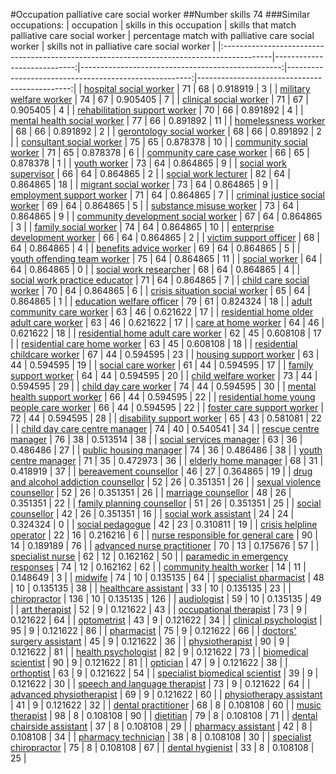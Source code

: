 #Occupation palliative care social worker
##Number skills 74
###Similar occupations:
| occupation                                                                                |   skills in this occupation |   skills that match palliative care social worker |   percentage match with palliative care social worker |   skills not in palliative care social worker |
|:------------------------------------------------------------------------------------------|----------------------------:|--------------------------------------------------:|------------------------------------------------------:|----------------------------------------------:|
| [hospital social worker](hospital_social_worker.md)                                       |                          71 |                                                68 |                                              0.918919 |                                             3 |
| [military welfare worker](military_welfare_worker.md)                                     |                          74 |                                                67 |                                              0.905405 |                                             7 |
| [clinical social worker](clinical_social_worker.md)                                       |                          71 |                                                67 |                                              0.905405 |                                             4 |
| [rehabilitation support worker](rehabilitation_support_worker.md)                         |                          70 |                                                66 |                                              0.891892 |                                             4 |
| [mental health social worker](mental_health_social_worker.md)                             |                          77 |                                                66 |                                              0.891892 |                                            11 |
| [homelessness worker](homelessness_worker.md)                                             |                          68 |                                                66 |                                              0.891892 |                                             2 |
| [gerontology social worker](gerontology_social_worker.md)                                 |                          68 |                                                66 |                                              0.891892 |                                             2 |
| [consultant social worker](consultant_social_worker.md)                                   |                          75 |                                                65 |                                              0.878378 |                                            10 |
| [community social worker](community_social_worker.md)                                     |                          71 |                                                65 |                                              0.878378 |                                             6 |
| [community care case worker](community_care_case_worker.md)                               |                          66 |                                                65 |                                              0.878378 |                                             1 |
| [youth worker](youth_worker.md)                                                           |                          73 |                                                64 |                                              0.864865 |                                             9 |
| [social work supervisor](social_work_supervisor.md)                                       |                          66 |                                                64 |                                              0.864865 |                                             2 |
| [social work lecturer](social_work_lecturer.md)                                           |                          82 |                                                64 |                                              0.864865 |                                            18 |
| [migrant social worker](migrant_social_worker.md)                                         |                          73 |                                                64 |                                              0.864865 |                                             9 |
| [employment support worker](employment_support_worker.md)                                 |                          71 |                                                64 |                                              0.864865 |                                             7 |
| [criminal justice social worker](criminal_justice_social_worker.md)                       |                          69 |                                                64 |                                              0.864865 |                                             5 |
| [substance misuse worker](substance_misuse_worker.md)                                     |                          73 |                                                64 |                                              0.864865 |                                             9 |
| [community development social worker](community_development_social_worker.md)             |                          67 |                                                64 |                                              0.864865 |                                             3 |
| [family social worker](family_social_worker.md)                                           |                          74 |                                                64 |                                              0.864865 |                                            10 |
| [enterprise development worker](enterprise_development_worker.md)                         |                          66 |                                                64 |                                              0.864865 |                                             2 |
| [victim support officer](victim_support_officer.md)                                       |                          68 |                                                64 |                                              0.864865 |                                             4 |
| [benefits advice worker](benefits_advice_worker.md)                                       |                          69 |                                                64 |                                              0.864865 |                                             5 |
| [youth offending team worker](youth_offending_team_worker.md)                             |                          75 |                                                64 |                                              0.864865 |                                            11 |
| [social worker](social_worker.md)                                                         |                          64 |                                                64 |                                              0.864865 |                                             0 |
| [social work researcher](social_work_researcher.md)                                       |                          68 |                                                64 |                                              0.864865 |                                             4 |
| [social work practice educator](social_work_practice_educator.md)                         |                          71 |                                                64 |                                              0.864865 |                                             7 |
| [child care social worker](child_care_social_worker.md)                                   |                          70 |                                                64 |                                              0.864865 |                                             6 |
| [crisis situation social worker](crisis_situation_social_worker.md)                       |                          65 |                                                64 |                                              0.864865 |                                             1 |
| [education welfare officer](education_welfare_officer.md)                                 |                          79 |                                                61 |                                              0.824324 |                                            18 |
| [adult community care worker](adult_community_care_worker.md)                             |                          63 |                                                46 |                                              0.621622 |                                            17 |
| [residential home older adult care worker](residential_home_older_adult_care_worker.md)   |                          63 |                                                46 |                                              0.621622 |                                            17 |
| [care at home worker](care_at_home_worker.md)                                             |                          64 |                                                46 |                                              0.621622 |                                            18 |
| [residential home adult care worker](residential_home_adult_care_worker.md)               |                          62 |                                                45 |                                              0.608108 |                                            17 |
| [residential care home worker](residential_care_home_worker.md)                           |                          63 |                                                45 |                                              0.608108 |                                            18 |
| [residential childcare worker](residential_childcare_worker.md)                           |                          67 |                                                44 |                                              0.594595 |                                            23 |
| [housing support worker](housing_support_worker.md)                                       |                          63 |                                                44 |                                              0.594595 |                                            19 |
| [social care worker](social_care_worker.md)                                               |                          61 |                                                44 |                                              0.594595 |                                            17 |
| [family support worker](family_support_worker.md)                                         |                          64 |                                                44 |                                              0.594595 |                                            20 |
| [child welfare worker](child_welfare_worker.md)                                           |                          73 |                                                44 |                                              0.594595 |                                            29 |
| [child day care worker](child_day_care_worker.md)                                         |                          74 |                                                44 |                                              0.594595 |                                            30 |
| [mental health support worker](mental_health_support_worker.md)                           |                          66 |                                                44 |                                              0.594595 |                                            22 |
| [residential home young people care worker](residential_home_young_people_care_worker.md) |                          66 |                                                44 |                                              0.594595 |                                            22 |
| [foster care support worker](foster_care_support_worker.md)                               |                          72 |                                                44 |                                              0.594595 |                                            28 |
| [disability support worker](disability_support_worker.md)                                 |                          65 |                                                43 |                                              0.581081 |                                            22 |
| [child day care centre manager](child_day_care_centre_manager.md)                         |                          74 |                                                40 |                                              0.540541 |                                            34 |
| [rescue centre manager](rescue_centre_manager.md)                                         |                          76 |                                                38 |                                              0.513514 |                                            38 |
| [social services manager](social_services_manager.md)                                     |                          63 |                                                36 |                                              0.486486 |                                            27 |
| [public housing manager](public_housing_manager.md)                                       |                          74 |                                                36 |                                              0.486486 |                                            38 |
| [youth centre manager](youth_centre_manager.md)                                           |                          71 |                                                35 |                                              0.472973 |                                            36 |
| [elderly home manager](elderly_home_manager.md)                                           |                          68 |                                                31 |                                              0.418919 |                                            37 |
| [bereavement counsellor](bereavement_counsellor.md)                                       |                          46 |                                                27 |                                              0.364865 |                                            19 |
| [drug and alcohol addiction counsellor](drug_and_alcohol_addiction_counsellor.md)         |                          52 |                                                26 |                                              0.351351 |                                            26 |
| [sexual violence counsellor](sexual_violence_counsellor.md)                               |                          52 |                                                26 |                                              0.351351 |                                            26 |
| [marriage counsellor](marriage_counsellor.md)                                             |                          48 |                                                26 |                                              0.351351 |                                            22 |
| [family planning counsellor](family_planning_counsellor.md)                               |                          51 |                                                26 |                                              0.351351 |                                            25 |
| [social counsellor](social_counsellor.md)                                                 |                          42 |                                                26 |                                              0.351351 |                                            16 |
| [social work assistant](social_work_assistant.md)                                         |                          24 |                                                24 |                                              0.324324 |                                             0 |
| [social pedagogue](social_pedagogue.md)                                                   |                          42 |                                                23 |                                              0.310811 |                                            19 |
| [crisis helpline operator](crisis_helpline_operator.md)                                   |                          22 |                                                16 |                                              0.216216 |                                             6 |
| [nurse responsible for general care](nurse_responsible_for_general_care.md)               |                          90 |                                                14 |                                              0.189189 |                                            76 |
| [advanced nurse practitioner](advanced_nurse_practitioner.md)                             |                          70 |                                                13 |                                              0.175676 |                                            57 |
| [specialist nurse](specialist_nurse.md)                                                   |                          62 |                                                12 |                                              0.162162 |                                            50 |
| [paramedic in emergency responses](paramedic_in_emergency_responses.md)                   |                          74 |                                                12 |                                              0.162162 |                                            62 |
| [community health worker](community_health_worker.md)                                     |                          14 |                                                11 |                                              0.148649 |                                             3 |
| [midwife](midwife.md)                                                                     |                          74 |                                                10 |                                              0.135135 |                                            64 |
| [specialist pharmacist](specialist_pharmacist.md)                                         |                          48 |                                                10 |                                              0.135135 |                                            38 |
| [healthcare assistant](healthcare_assistant.md)                                           |                          33 |                                                10 |                                              0.135135 |                                            23 |
| [chiropractor](chiropractor.md)                                                           |                         136 |                                                10 |                                              0.135135 |                                           126 |
| [audiologist](audiologist.md)                                                             |                          59 |                                                10 |                                              0.135135 |                                            49 |
| [art therapist](art_therapist.md)                                                         |                          52 |                                                 9 |                                              0.121622 |                                            43 |
| [occupational therapist](occupational_therapist.md)                                       |                          73 |                                                 9 |                                              0.121622 |                                            64 |
| [optometrist](optometrist.md)                                                             |                          43 |                                                 9 |                                              0.121622 |                                            34 |
| [clinical psychologist](clinical_psychologist.md)                                         |                          95 |                                                 9 |                                              0.121622 |                                            86 |
| [pharmacist](pharmacist.md)                                                               |                          75 |                                                 9 |                                              0.121622 |                                            66 |
| [doctors' surgery assistant](doctors'_surgery_assistant.md)                               |                          45 |                                                 9 |                                              0.121622 |                                            36 |
| [physiotherapist](physiotherapist.md)                                                     |                          90 |                                                 9 |                                              0.121622 |                                            81 |
| [health psychologist](health_psychologist.md)                                             |                          82 |                                                 9 |                                              0.121622 |                                            73 |
| [biomedical scientist](biomedical_scientist.md)                                           |                          90 |                                                 9 |                                              0.121622 |                                            81 |
| [optician](optician.md)                                                                   |                          47 |                                                 9 |                                              0.121622 |                                            38 |
| [orthoptist](orthoptist.md)                                                               |                          63 |                                                 9 |                                              0.121622 |                                            54 |
| [specialist biomedical scientist](specialist_biomedical_scientist.md)                     |                          39 |                                                 9 |                                              0.121622 |                                            30 |
| [speech and language therapist](speech_and_language_therapist.md)                         |                          73 |                                                 9 |                                              0.121622 |                                            64 |
| [advanced physiotherapist](advanced_physiotherapist.md)                                   |                          69 |                                                 9 |                                              0.121622 |                                            60 |
| [physiotherapy assistant](physiotherapy_assistant.md)                                     |                          41 |                                                 9 |                                              0.121622 |                                            32 |
| [dental practitioner](dental_practitioner.md)                                             |                          68 |                                                 8 |                                              0.108108 |                                            60 |
| [music therapist](music_therapist.md)                                                     |                          98 |                                                 8 |                                              0.108108 |                                            90 |
| [dietitian](dietitian.md)                                                                 |                          79 |                                                 8 |                                              0.108108 |                                            71 |
| [dental chairside assistant](dental_chairside_assistant.md)                               |                          37 |                                                 8 |                                              0.108108 |                                            29 |
| [pharmacy assistant](pharmacy_assistant.md)                                               |                          42 |                                                 8 |                                              0.108108 |                                            34 |
| [pharmacy technician](pharmacy_technician.md)                                             |                          38 |                                                 8 |                                              0.108108 |                                            30 |
| [specialist chiropractor](specialist_chiropractor.md)                                     |                          75 |                                                 8 |                                              0.108108 |                                            67 |
| [dental hygienist](dental_hygienist.md)                                                   |                          33 |                                                 8 |                                              0.108108 |                                            25 |

